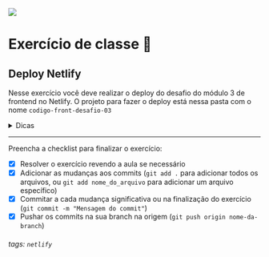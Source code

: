 ![](https://i.imgur.com/xG74tOh.png)

# Exercício de classe 🏫

## Deploy Netlify

Nesse exercício você deve realizar o deploy do desafio do módulo 3 de frontend no Netlify.
O projeto para fazer o deploy está nessa pasta com o nome `codigo-front-desafio-03`

<details>
    <summary>Dicas</summary>
    <ul>
        <li>Lembre-se das permissões do Netlify x Github</li>
        <li>Em caso de dúvidas leia a documentação</li>
        <li>Para que o seu deploy seja aceito no Netlify o seu projeto não pode conter warnings.</li>
    <ul>
    
</details>

---

Preencha a checklist para finalizar o exercício:

- [x] Resolver o exercício revendo a aula se necessário
- [x] Adicionar as mudanças aos commits (`git add .` para adicionar todos os arquivos, ou `git add nome_do_arquivo` para adicionar um arquivo específico)
- [x] Commitar a cada mudança significativa ou na finalização do exercício (`git commit -m "Mensagem do commit"`)
- [x] Pushar os commits na sua branch na origem (`git push origin nome-da-branch`)

###### tags: `netlify`
